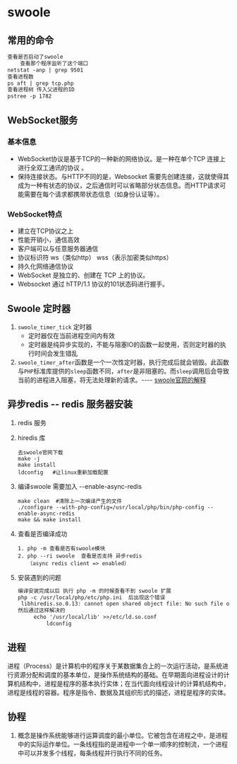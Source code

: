 # swoole

## 常用的命令

```html
查看是否启动了swoole 
	查看那个程序监听了这个端口
netstat -anp | grep 9501
查看进程数
ps aft | grep tcp.php
查看进程树 传入父进程的ID
pstree -p 1782
```

## WebSocket服务

### 基本信息

* WebSocket协议是基于TCP的一种新的网络协议。是一种在单个TCP 连接上进行全双工通讯的协议 。
* 保持连接状态。与HTTP不同的是，Websocket 需要先创建连接，这就使得其成为一种有状态的协议，之后通信时可以省略部分状态信息。而HTTP请求可能需要在每个请求都携带状态信息（如身份认证等）。

### WebSocket特点

* 建立在TCP协议之上
* 性能开销小，通信高效
* 客户端可以与任意服务器通信
* 协议标识符 ws（类似http） wss（表示加密类似https）
* 持久化网络通信协议
* WebSocket 是独立的、创建在 TCP 上的协议。 
* Websocket 通过 hTTP/1.1 协议的101状态码进行握手。 

## Swoole 定时器

1. `swoole_timer_tick` 定时器
   * 定时器仅在当前进程空间内有效
   * 定时器是纯异步实现的，不能与阻塞IO的函数一起使用，否则定时器的执行时间会发生错乱
2. `swoole_timer_after`函数是一个一次性定时器，执行完成后就会销毁。此函数与`PHP`标准库提供的`sleep`函数不同，`after`是非阻塞的。而`sleep`调用后会导致当前的进程进入阻塞，将无法处理新的请求。---- [swoole官网的解释](https://wiki.swoole.com/wiki/page/319.html)

## 异步redis -- redis 服务器安装

1. redis 服务

2. hiredis 库

   ```
   去swoole官网下载
   make -j
   make install
   ldconfig   #让linux重新加载配置
   ```

3. 编译swoole 需要加入  --enable-async-redis

   ```
   make clean  #清除上一次编译产生的文件
   ./configure --with-php-config=/usr/local/php/bin/php-config --enable-async-redis
   make && make install
   ```

4. 查看是否编译成功

   ```
   1. php -m 查看是否有swoole模块
   2. php --ri swoole  查看是否支持 异步redis
      （async redis client => enabled）
   ```

5. 安装遇到的问题

   ```html
   编译安装完成以后 执行 php -m 的时候查看不到 swoole 扩展
   php -c /usr/local/php/etc/php.ini  后出现这个错误 
   	libhiredis.so.0.13: cannot open shared object file: No such file or director
   然后通过这样解决的 
   		echo '/usr/local/lib' >>/etc/ld.so.conf  
            ldconfig
   ```

## 进程

进程（Process）是计算机中的程序关于某数据集合上的一次运行活动，是系统进行资源分配和调度的基本单位，是操作系统结构的基础。在早期面向进程设计的计算机结构中，进程是程序的基本执行实体；在当代面向线程设计的计算机结构中，进程是线程的容器。程序是指令、数据及其组织形式的描述，进程是程序的实体。 

## 协程

1. 概念是操作系统能够进行运算调度的最小单位。它被包含在进程之中，是进程中的实际运作单位。一条线程指的是进程中一个单一顺序的控制流，一个进程中可以并发多个线程，每条线程并行执行不同的任务。

